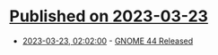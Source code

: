 # [Published on 2023-03-23](index.md)

* [2023-03-23, 02:02:00](https://tech.slashdot.org/story/23/03/22/2211217/gnome-44-released?utm_source=rss1.0mainlinkanon&utm_medium=feed) - [GNOME 44 Released](https://tech.slashdot.org/story/23/03/22/2211217/gnome-44-released?utm_source=rss1.0mainlinkanon&utm_medium=feed)
